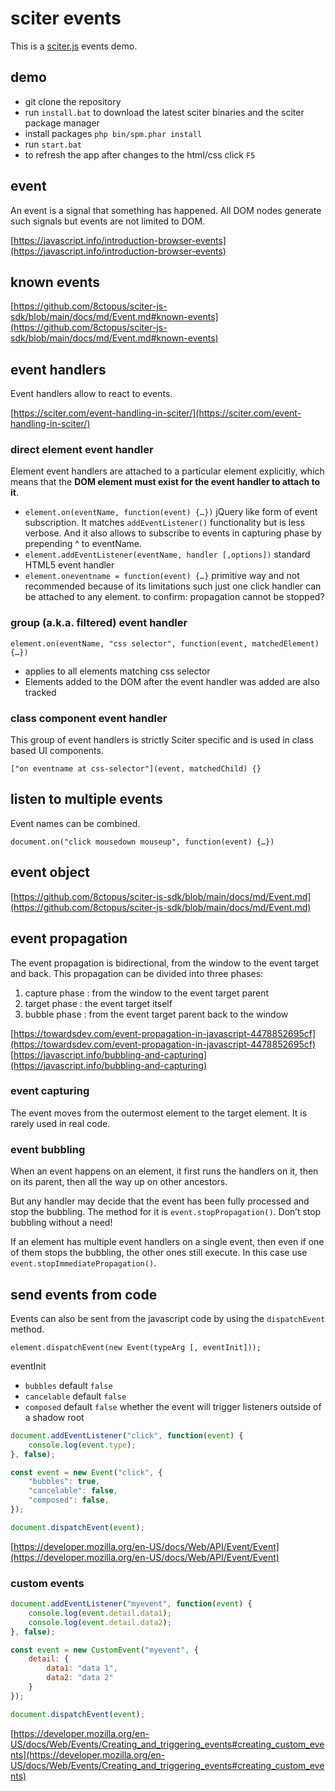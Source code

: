 # sciter events

This is a [sciter.js](https://sciter.com/) events demo.

## demo

- git clone the repository
- run `install.bat` to download the latest sciter binaries and the sciter package manager
- install packages `php bin/spm.phar install`
- run `start.bat`
- to refresh the app after changes to the html/css click `F5`

## event

An event is a signal that something has happened. All DOM nodes generate such signals but events are not limited to DOM.

[https://javascript.info/introduction-browser-events](https://javascript.info/introduction-browser-events)

## known events

[https://github.com/8ctopus/sciter-js-sdk/blob/main/docs/md/Event.md#known-events](https://github.com/8ctopus/sciter-js-sdk/blob/main/docs/md/Event.md#known-events)

## event handlers

Event handlers allow to react to events.

[https://sciter.com/event-handling-in-sciter/](https://sciter.com/event-handling-in-sciter/)

### direct element event handler

Element event handlers are attached to a particular element explicitly, which means that the **DOM element must exist for the event handler to attach to it**.

- `element.on(eventName, function(event) {…})` jQuery like form of event subscription. It matches `addEventListener()` functionality but is less verbose.  And it also allows to subscribe to events in capturing phase by prepending ^ to eventName.
- `element.addEventListener(eventName, handler [,options])` standard HTML5 event handler
- `element.oneventname = function(event) {…}` primitive way and not recommended because of its limitations such just one click handler can be attached to any element. to confirm: propagation cannot be stopped?

### group (a.k.a. filtered) event handler

`element.on(eventName, "css selector", function(event, matchedElement) {…})`
- applies to all elements matching css selector
- Elements added to the DOM after the event handler was added are also tracked

### class component event handler

This group of event handlers is strictly Sciter specific and is used in class based UI components.

`["on eventname at css-selector"](event, matchedChild) {}`

## listen to multiple events

Event names can be combined.

`document.on("click mousedown mouseup", function(event) {…})`

## event object

[https://github.com/8ctopus/sciter-js-sdk/blob/main/docs/md/Event.md](https://github.com/8ctopus/sciter-js-sdk/blob/main/docs/md/Event.md)

## event propagation

The event propagation is bidirectional, from the window to the event target and back. This propagation can be divided into three phases:

1. capture phase : from the window to the event target parent
2. target phase : the event target itself
3. bubble phase : from the event target parent back to the window

[https://towardsdev.com/event-propagation-in-javascript-4478852695cf](https://towardsdev.com/event-propagation-in-javascript-4478852695cf)
[https://javascript.info/bubbling-and-capturing](https://javascript.info/bubbling-and-capturing)

### event capturing

The event moves from the outermost element to the target element. It is rarely used in real code.

### event bubbling

When an event happens on an element, it first runs the handlers on it, then on its parent, then all the way up on other ancestors.

But any handler may decide that the event has been fully processed and stop the bubbling. The method for it is `event.stopPropagation()`. Don’t stop bubbling without a need!

If an element has multiple event handlers on a single event, then even if one of them stops the bubbling, the other ones still execute. In this case use `event.stopImmediatePropagation()`.

## send events from code

Events can also be sent from the javascript code by using the `dispatchEvent` method.

`element.dispatchEvent(new Event(typeArg [, eventInit]));`

eventInit
- `bubbles` default `false`
- `cancelable` default `false`
- `composed` default `false` whether the event will trigger listeners outside of a shadow root

```js
document.addEventListener("click", function(event) {
    console.log(event.type);
}, false);

const event = new Event("click", {
    "bubbles": true,
    "cancelable": false,
    "composed": false,
});

document.dispatchEvent(event);
```

[https://developer.mozilla.org/en-US/docs/Web/API/Event/Event](https://developer.mozilla.org/en-US/docs/Web/API/Event/Event)

### custom events

```js
document.addEventListener("myevent", function(event) {
    console.log(event.detail.data1);
    console.log(event.detail.data2);
}, false);

const event = new CustomEvent("myevent", {
    detail: {
        data1: "data 1",
        data2: "data 2"
    }
});

document.dispatchEvent(event);
```

[https://developer.mozilla.org/en-US/docs/Web/Events/Creating_and_triggering_events#creating_custom_events](https://developer.mozilla.org/en-US/docs/Web/Events/Creating_and_triggering_events#creating_custom_events)
